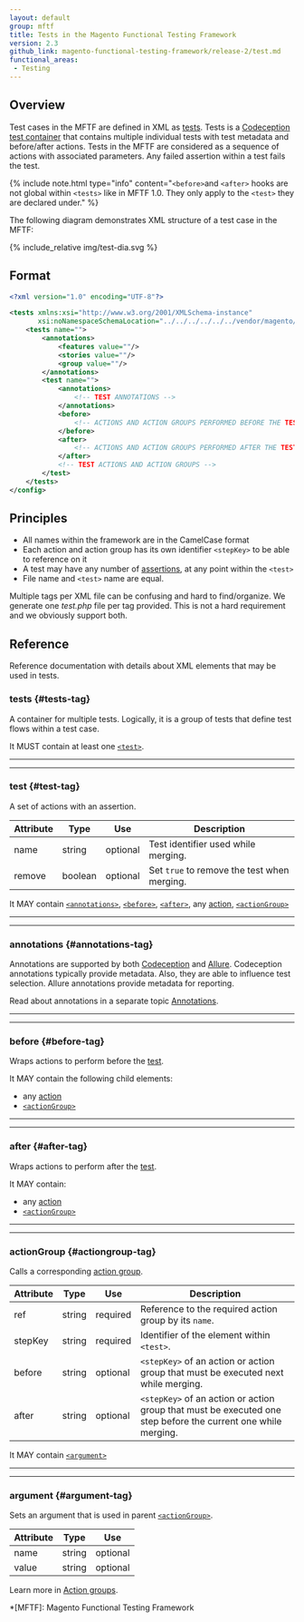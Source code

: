 ```yaml
---
layout: default
group: mftf
title: Tests in the Magento Functional Testing Framework
version: 2.3
github_link: magento-functional-testing-framework/release-2/test.md
functional_areas:
 - Testing
---
```


## Overview

Test cases in the MFTF are defined in XML as [tests][test].
Tests is a [Codeception test container][codeception] that contains multiple individual tests with test metadata and before/after actions.
Tests in the MFTF are considered as a sequence of actions with associated parameters.
Any failed assertion within a test fails the test.

{% include note.html
type="info"
content="`<before>`and `<after>` hooks are not global within `<tests>` like in MFTF 1.0.
They only apply to the `<test>` they are declared under." %}

The following diagram demonstrates XML structure of a test case in the MFTF:

{% include_relative img/test-dia.svg %}

## Format

```xml
<?xml version="1.0" encoding="UTF-8"?>

<tests xmlns:xsi="http://www.w3.org/2001/XMLSchema-instance"
       xsi:noNamespaceSchemaLocation="../../../../../../vendor/magento/magento2-functional-testing-framework/src/Magento/FunctionalTestingFramework/Test/etc/testSchema.xsd">
    <tests name="">
        <annotations>
            <features value=""/>
            <stories value=""/>
            <group value=""/>
        </annotations>
        <test name="">
            <annotations>
                <!-- TEST ANNOTATIONS -->
            </annotations>
            <before>
                <!-- ACTIONS AND ACTION GROUPS PERFORMED BEFORE THE TEST -->
            </before>
            <after>
                <!-- ACTIONS AND ACTION GROUPS PERFORMED AFTER THE TEST -->
            </after>
            <!-- TEST ACTIONS AND ACTION GROUPS -->
        </test>
    </tests>
</config>
```

## Principles

* All names within the framework are in the CamelCase format
* Each action and action group has its own identifier `<stepKey>` to be able to reference on it
* A test may have any number of [assertions], at any point within the `<test>`
* File name and `<test>` name are equal.

Multiple <test> tags per XML file can be confusing and hard to find/organize.
We generate one _test.php_ file per <test> tag provided.
This is not a hard requirement and we obviously support both.

## Reference

Reference documentation with details about XML elements that may be used in tests.

### tests {#tests-tag}

A container for multiple tests. Logically, it is a group of tests that define test flows within a test case.

It MUST contain at least one [`<test>`][test].

***
***

### test {#test-tag}

A set of actions with an assertion.

Attribute|Type|Use|Description
---|---|---|---
name|string|optional| Test identifier used while merging.
remove|boolean|optional|Set `true` to remove the test when merging.

It MAY contain [`<annotations>`][annotations], [`<before>`][before], [`<after>`][after], any [action], [`<actionGroup>`][action group tag]

***
***

### annotations {#annotations-tag}

Annotations are supported by both [Codeception][codeception] and [Allure].
Codeception annotations typically provide metadata. Also, they are able to influence test selection.
Allure annotations provide metadata for reporting.

Read about annotations in a separate topic [Annotations][annotations].

***
***

### before {#before-tag}

Wraps actions to perform before the [test].

It MAY contain the following child elements:

 * any [action]
 * [`<actionGroup>`][action group tag]

***
***

### after {#after-tag}

Wraps actions to perform after the [test].

It MAY contain:

 * any [action]
 * [`<actionGroup>`][action group tag]

***
***

### actionGroup {#actiongroup-tag}

Calls a corresponding [action group].

Attribute|Type|Use|Description
---|---|---|---
ref|string|required|Reference to the required action group by its `name`.
stepKey|string|required| Identifier of the element within `<test>`.
before|string|optional| `<stepKey>` of an action or action group that must be executed next while merging.
after|string|optional| `<stepKey>` of an action or action group that must be executed one step before the current one while merging.

It MAY contain [`<argument>`][argument]

***
***

### argument {#argument-tag}

Sets an argument that is used in parent [`<actionGroup>`][action group tag].

Attribute|Type|Use
---|---|---
name|string|optional| Name of the argument.
value|string|optional| Value of the argument.

Learn more in [Action groups][action group].

<!-- LINKS DEFINITIONS -->

[action]: ./test/actions.html
[action group]: ./test/action-group.html
[action group tag]: #actiongroup-tag
[after]: #after-tag
[annotations]: ./test/annotations.html
[argument]: #argument-tag
[assertions]: ./test/assertions.html
[before]: #before-tag
[tests]: #tests-tag
[test]: #test-tag

[Allure]: https://github.com/allure-framework/
[codeception]: http://codeception.com/docs/07-AdvancedUsage

<!-- Abbreviations -->

*[MFTF]: Magento Functional Testing Framework

